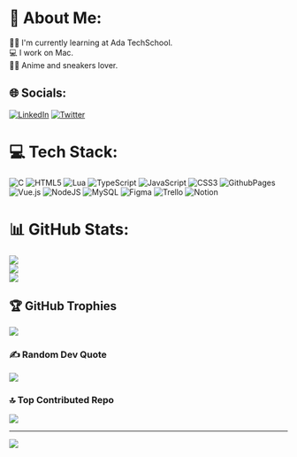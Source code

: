 # 💫 About Me:
🧑‍💻 I'm currently learning at Ada TechSchool.<br>💻 I work on Mac.<br>🏴‍☠️ Anime and sneakers lover.


## 🌐 Socials:
[![LinkedIn](https://img.shields.io/badge/LinkedIn-%230077B5.svg?logo=linkedin&logoColor=white)]([https://linkedin.com/in/RémyCassagne](https://www.linkedin.com/in/r%C3%A9my-cassagne-bb8b11296/)) [![Twitter](https://img.shields.io/badge/Twitter-%231DA1F2.svg?logo=Twitter&logoColor=white)](https://twitter.com/https_remy_) 

# 💻 Tech Stack:
![C](https://img.shields.io/badge/c-%2300599C.svg?style=plastic&logo=c&logoColor=white) ![HTML5](https://img.shields.io/badge/html5-%23E34F26.svg?style=plastic&logo=html5&logoColor=white) ![Lua](https://img.shields.io/badge/lua-%232C2D72.svg?style=plastic&logo=lua&logoColor=white) ![TypeScript](https://img.shields.io/badge/typescript-%23007ACC.svg?style=plastic&logo=typescript&logoColor=white) ![JavaScript](https://img.shields.io/badge/javascript-%23323330.svg?style=plastic&logo=javascript&logoColor=%23F7DF1E) ![CSS3](https://img.shields.io/badge/css3-%231572B6.svg?style=plastic&logo=css3&logoColor=white) ![GithubPages](https://img.shields.io/badge/github%20pages-121013?style=plastic&logo=github&logoColor=white) ![Vue.js](https://img.shields.io/badge/vue.js-%2335495e.svg?style=plastic&logo=vuedotjs&logoColor=%234FC08D) ![NodeJS](https://img.shields.io/badge/node.js-6DA55F?style=plastic&logo=node.js&logoColor=white) ![MySQL](https://img.shields.io/badge/mysql-%2300000f.svg?style=plastic&logo=mysql&logoColor=white) ![Figma](https://img.shields.io/badge/figma-%23F24E1E.svg?style=plastic&logo=figma&logoColor=white) ![Trello](https://img.shields.io/badge/Trello-%23026AA7.svg?style=plastic&logo=Trello&logoColor=white) ![Notion](https://img.shields.io/badge/Notion-%23000000.svg?style=plastic&logo=notion&logoColor=white)
# 📊 GitHub Stats:
![](https://github-readme-stats.vercel.app/api?username=https-remy&theme=tokyonight&hide_border=false&include_all_commits=true&count_private=true)<br/>
![](https://github-readme-streak-stats.herokuapp.com/?user=https-remy&theme=tokyonight&hide_border=false)<br/>
![](https://github-readme-stats.vercel.app/api/top-langs/?username=https-remy&theme=tokyonight&hide_border=false&include_all_commits=true&count_private=true&layout=compact)

## 🏆 GitHub Trophies
![](https://github-profile-trophy.vercel.app/?username=https-remy&theme=tokyonight&no-frame=false&no-bg=false&margin-w=4)

### ✍️ Random Dev Quote
![](https://quotes-github-readme.vercel.app/api?type=horizontal&theme=tokyonight)

### 🔝 Top Contributed Repo
![](https://github-contributor-stats.vercel.app/api?username=https-remy&limit=5&theme=tokyonight&combine_all_yearly_contributions=true)

---
[![](https://visitcount.itsvg.in/api?id=https-remy&icon=3&color=6)](https://visitcount.itsvg.in)

<!-- Proudly created with GPRM ( https://gprm.itsvg.in ) -->
